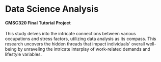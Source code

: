 # Data Science Analysis
#### CMSC320 Final Tutorial Project

This study delves into the intricate connections between various occupations and stress factors, utilizing data analysis as its compass. This research uncovers the hidden threads that impact individuals' overall well-being by unraveling the intricate interplay of work-related demands and lifestyle variables. 
